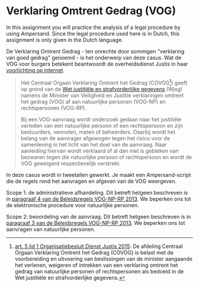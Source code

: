 # Verklaring Omtrent Gedrag \(VOG\)

In this assignment you will practice the analysis of a legal procedure by using Ampersand. Since the legal procedure used here is in Dutch, this assignment is only given in the Dutch language.

De Verklaring Omtrent Gedrag - ten onrechte door sommigen "verklaring van goed gedrag" genoemd - is het onderwerp van deze casus. Wat de VOG voor burgers betekent beantwoordt de overheidsdienst Justis in haar [voorlichting op internet](https://www.justis.nl/producten/vog/faq/faq-over-vog-np/).

> Het Centraal Orgaan Verklaring Omtrent het Gedrag \(COVOG[^1]\) geeft op grond van de [Wet justitiële en strafvorderlijke gegevens](http://wetten.overheid.nl/jci1.3:c:BWBR0014194&g=2017-04-25&z=2017-04-25) \(Wjsg\) namens de Minister van Veiligheid en Justitie verklaringen omtrent het gedrag \(VOG\) af aan natuurlijke personen \(VOG-NP\) en rechtspersonen \(VOG-RP\).
>
> Bij een VOG-aanvraag wordt onderzoek gedaan naar het justitiële verleden van een natuurlijke persoon of een rechtspersoon en zijn bestuurders, vennoten, maten of beheerders. Daarbij wordt het belang van de aanvrager afgewogen tegen het risico voor de samenleving in het licht van het doel van de aanvraag. Naar aanleiding hiervan wordt verklaard of al dan niet is gebleken van bezwaren tegen die natuurlijke persoon of rechtspersoon en wordt de VOG geweigerd respectievelijk verstrekt.

In deze casus wordt in tweetallen gewerkt. Je maakt een Ampersand-script die de regels rond het aanvragen en afgeven van de VOG weergeven.

Scope 1: de administratieve afhandeling. Dit betreft hetgeen beschreven is in [paragraaf 4 van de Beleidsregels VOG-NP-RP 2013](http://wetten.overheid.nl/jci1.3:c:BWBR0032949&paragraaf=4). We beperken ons tot de elektronische procedure voor natuurlijke personen.

Scope 2: beoordeling van de aanvraag. Dit betreft hetgeen beschreven is in [paragraaf 3 van de Beleidsregels VOG-NP-RP 2013](http://wetten.overheid.nl/jci1.3:c:BWBR0032949&paragraaf=3). We beperken ons tot aanvragen van natuurlijke personen.



[^1]: [art. 5 lid 1 Organisatiebesluit Dienst Justis 2015](http://wetten.overheid.nl/jci1.3:c:BWBR0036957&paragraaf=2&artikel=5&lid=1): De afdeling Centraal Orgaan Verklaring Omtrent het Gedrag \(COVOG\) is belast met de voorbereiding en uitvoering van beslissingen van de minister aangaande het verlenen, weigeren of intrekken van een verklaring omtrent het gedrag van natuurlijke personen of rechtspersonen als bedoeld in de Wet justitiële en strafvorderlijke gegevens.

